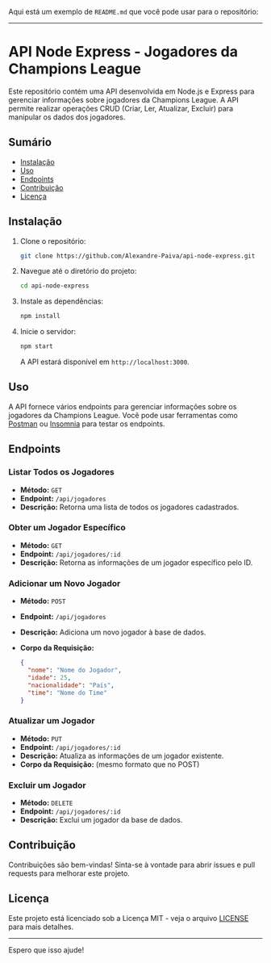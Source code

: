 Aqui está um exemplo de `README.md` que você pode usar para o repositório:

---

# API Node Express - Jogadores da Champions League

Este repositório contém uma API desenvolvida em Node.js e Express para gerenciar informações sobre jogadores da Champions League. A API permite realizar operações CRUD (Criar, Ler, Atualizar, Excluir) para manipular os dados dos jogadores.

## Sumário

- [Instalação](#instalação)
- [Uso](#uso)
- [Endpoints](#endpoints)
- [Contribuição](#contribuição)
- [Licença](#licença)

## Instalação

1. Clone o repositório:

   ```bash
   git clone https://github.com/Alexandre-Paiva/api-node-express.git
   ```

2. Navegue até o diretório do projeto:

   ```bash
   cd api-node-express
   ```

3. Instale as dependências:

   ```bash
   npm install
   ```
4. Inicie o servidor:

   ```bash
   npm start
   ```

   A API estará disponível em `http://localhost:3000`.

## Uso

A API fornece vários endpoints para gerenciar informações sobre os jogadores da Champions League. Você pode usar ferramentas como [Postman](https://www.postman.com/) ou [Insomnia](https://insomnia.rest/) para testar os endpoints.

## Endpoints

### Listar Todos os Jogadores

- **Método:** `GET`
- **Endpoint:** `/api/jogadores`
- **Descrição:** Retorna uma lista de todos os jogadores cadastrados.

### Obter um Jogador Específico

- **Método:** `GET`
- **Endpoint:** `/api/jogadores/:id`
- **Descrição:** Retorna as informações de um jogador específico pelo ID.

### Adicionar um Novo Jogador

- **Método:** `POST`
- **Endpoint:** `/api/jogadores`
- **Descrição:** Adiciona um novo jogador à base de dados.
- **Corpo da Requisição:**
  
  ```json
  {
    "nome": "Nome do Jogador",
    "idade": 25,
    "nacionalidade": "País",
    "time": "Nome do Time"
  }
  ```

### Atualizar um Jogador

- **Método:** `PUT`
- **Endpoint:** `/api/jogadores/:id`
- **Descrição:** Atualiza as informações de um jogador existente.
- **Corpo da Requisição:** (mesmo formato que no POST)

### Excluir um Jogador

- **Método:** `DELETE`
- **Endpoint:** `/api/jogadores/:id`
- **Descrição:** Exclui um jogador da base de dados.

## Contribuição

Contribuições são bem-vindas! Sinta-se à vontade para abrir issues e pull requests para melhorar este projeto.

## Licença

Este projeto está licenciado sob a Licença MIT - veja o arquivo [LICENSE](LICENSE) para mais detalhes.

---

Espero que isso ajude!